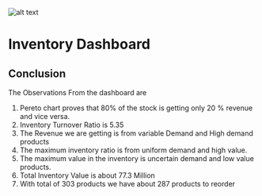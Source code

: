 ![alt text](https://ineuron.ai/images/ineuron-logo.png)

# Inventory Dashboard

## Conclusion

The Observations From the dashboard are

1. Pereto chart proves that 80% of the stock is getting only 20 % revenue and vice versa.
2. Inventory Turnover Ratio is 5.35
3. The Revenue we are getting is from variable Demand and High demand products
4. The maximum inventory ratio is from uniform demand and high value.
5. The maximum value in the inventory is uncertain demand and low value products.
6. Total Inventory Value is about 77.3 Million
7. With total of 303 products we have about 287 products to reorder